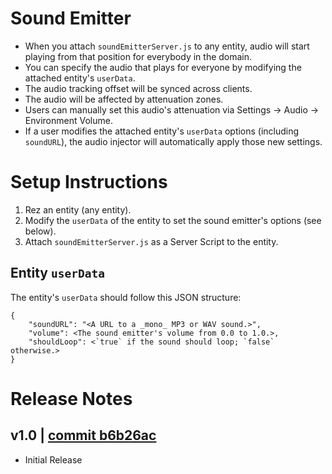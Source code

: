 # Sound Emitter
- When you attach `soundEmitterServer.js` to any entity, audio will start playing from that position for everybody in the domain.
- You can specify the audio that plays for everyone by modifying the attached entity's `userData`.
- The audio tracking offset will be synced across clients.
- The audio will be affected by attenuation zones.
- Users can manually set this audio's attenuation via Settings -> Audio -> Environment Volume.
- If a user modifies the attached entity's `userData` options (including `soundURL`), the audio injector will automatically apply those new settings.

# Setup Instructions
1. Rez an entity (any entity).
2. Modify the `userData` of the entity to set the sound emitter's options (see below).
3. Attach `soundEmitterServer.js` as a Server Script to the entity.

## Entity `userData`
The entity's `userData` should follow this JSON structure:
```
{
    "soundURL": "<A URL to a _mono_ MP3 or WAV sound.>",
    "volume": <The sound emitter's volume from 0.0 to 1.0.>,
    "shouldLoop": <`true` if the sound should loop; `false` otherwise.>
}
```

# Release Notes
## v1.0 | [commit b6b26ac](https://github.com/highfidelity/hifi-content/commits/b6b26ac)
- Initial Release